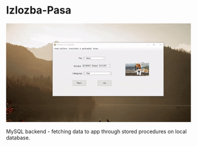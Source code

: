 # Izlozba-Pasa

![](https://github.com/stefandrazicstefan/Izlozba-Pasa/blob/master/izlozbapasa.gif) 

MySQL backend - fetching data to app through stored procedures on local database.
